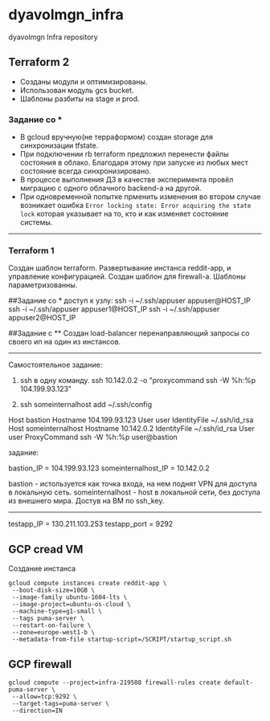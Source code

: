 # dyavolmgn_infra
dyavolmgn Infra repository

## Terraform 2

* Созданы модули и оптимизированы. 
* Использован модуль gcs bucket.
* Шаблоны разбиты на stage и prod.

### Задание со * 

* В gcloud вручную(не терраформом) создан storage для синхронизации tfstate.
* При подключении rb terraform предложил перенести файлы состояния в облако. Благодаря этому при запуске из любых мест состояние всегда синхронизировано.
* В процессе выполнения ДЗ в качестве эксперимента провёл миграцию с одного облачного backend-а на другой.
* При одновременной попытке прменить изменения во втором случае возникает ошибка `Error locking state: Error acquiring the state lock` которая указывает на то, кто и как изменяет состояние системы.


------
### Terraform 1
Создан шаблон terraform.
Развертывание инстанса reddit-app, и управление конфигурацией.
Создан шаблон для firewall-а.
Шаблоны параметризованны.

##Задание со *
доступ к узлу:
ssh -i ~/.ssh/appuser appuser@HOST_IP
ssh -i ~/.ssh/appuser appuser1@HOST_IP
ssh -i ~/.ssh/appuser appuser2@HOST_IP

##Задание с **
Создан load-balancer перенаправляющий запросы со своего ип на один из инстансов.

------
Самостоятельное задание:
1. ssh в одну команду.
ssh 10.142.0.2 -o "proxycommand ssh -W %h:%p  104.199.93.123"

2.  ssh someinternalhost
add  ~/.ssh/config

Host bastion
  Hostname 104.199.93.123
  User user
  IdentityFile  ~/.ssh/id_rsa
Host someinternalhost
  Hostname 10.142.0.2
  IdentityFile  ~/.ssh/id_rsa
  User user
  ProxyCommand ssh -W %h:%p  user@bastion

задание:

bastion_IP = 104.199.93.123
someinternalhost_IP = 10.142.0.2

bastion - истользуется как точка входа, на нем поднят VPN для доступа в локальную сеть.
someinternalhost - host в локальной сети, без доступа из внешнего мира.
Достув на ВМ по ssh_key.

------
testapp_IP = 130.211.103.253
testapp_port = 9292

##  GCP cread VM
Создание инстанса
```
gcloud compute instances create reddit-app \ 
 --boot-disk-size=10GB \ 
 --image-family ubuntu-1604-lts \ 
 --image-project=ubuntu-os-cloud \ 
 --machine-type=g1-small \ 
 --tags puma-server \ 
 --restart-on-failure \ 
 --zone=europe-west1-b \
 --metadata-from-file startup-script=/SCRIPT/startup_script.sh
```
## GCP firewall
```
gcloud compute --project=infra-219508 firewall-rules create default-puma-server \
 --allow=tcp:9292 \
 --target-tags=puma-server \
 --direction=IN
```

